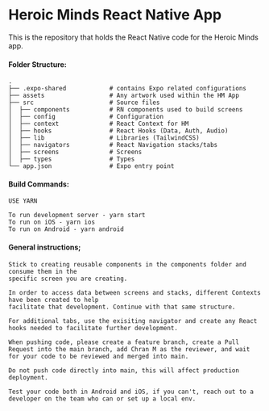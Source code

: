 # Heroic Minds React Native App

This is the repository that holds the React Native code for the Heroic Minds app.

#### Folder Structure:

    .
    ├── .expo-shared            # contains Expo related configurations
    ├── assets                  # Any artwork used within the HM App
    ├── src                     # Source files
    │  ├── components           # RN components used to build screens
    │  ├── config               # Configuration
    │  ├── context              # React Context for HM
    │  ├── hooks                # React Hooks (Data, Auth, Audio)
    │  ├── lib                  # Libraries (TailwindCSS)
    │  ├── navigators           # React Navigation stacks/tabs
    │  ├── screens              # Screens
    │  ├── types                # Types
    └── app.json                # Expo entry point

#### Build Commands:

    USE YARN

    To run development server - yarn start
    To run on iOS - yarn ios
    To run on Android - yarn android

#### General instructions;

    Stick to creating reusable components in the components folder and consume them in the
    specific screen you are creating.

    In order to access data between screens and stacks, different Contexts have been created to help
    facilitate that development. Continue with that same structure.

    For additional tabs, use the exisiting navigator and create any React hooks needed to facilitate further development.

    When pushing code, please create a feature branch, create a Pull Request into the main branch, add Chran M as the reviewer, and wait for your code to be reviewed and merged into main.

    Do not push code directly into main, this will affect production deployment.

    Test your code both in Android and iOS, if you can't, reach out to a developer on the team who can or set up a local env.
